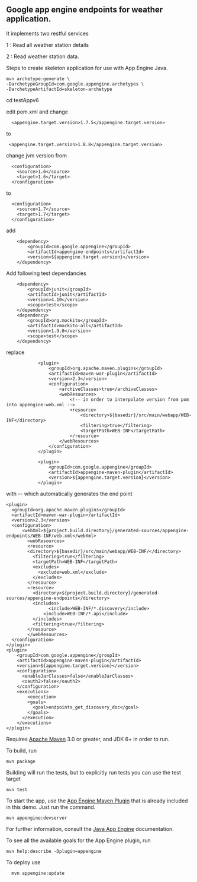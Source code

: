 ## Google app engine endpoints for weather application.

It implements two restful services

1 : Read all weather station details

2 : Read weather station data.


Steps to create skeleton application for use with App Engine Java.

```
mvn archetype:generate \
-DarchetypeGroupId=com.google.appengine.archetypes \
-DarchetypeArtifactId=skeleton-archetype 
```
 cd testAppv6

 edit pom.xml and change 
```
  <appengine.target.version>1.7.5</appengine.target.version>
```
 to
 ``` 
  <appengine.target.version>1.8.8</appengine.target.version>
```
change jvm version from 
```
  <configuration>
    <source>1.6</source>
    <target>1.6</target>
  </configuration>
```
to 
```
  <configuration>
    <source>1.7</source>
  	<target>1.7</target>
  </configuration>
```                                
add
``` 
	<dependency>
		<groupId>com.google.appengine</groupId>
		<artifactId>appengine-endpoints</artifactId>
		<version>${appengine.target.version}</version>
	</dependency>
```
Add following test dependancies 
```
    <dependency>
        <groupId>junit</groupId>
        <artifactId>junit</artifactId>
        <version>4.10</version>
        <scope>test</scope>
    </dependency>
    <dependency>
        <groupId>org.mockito</groupId>
        <artifactId>mockito-all</artifactId>
        <version>1.9.0</version>
        <scope>test</scope>
    </dependency>
```

replace 
```
			<plugin>
				<groupId>org.apache.maven.plugins</groupId>
				<artifactId>maven-war-plugin</artifactId>
				<version>2.3</version>
				<configuration>
					<archiveClasses>true</archiveClasses>
					<webResources>
						<!-- in order to interpolate version from pom into appengine-web.xml -->
						<resource>
							<directory>${basedir}/src/main/webapp/WEB-INF</directory>
							<filtering>true</filtering>
							<targetPath>WEB-INF</targetPath>
						</resource>
					</webResources>
				</configuration>
			</plugin>

			<plugin>
				<groupId>com.google.appengine</groupId>
				<artifactId>appengine-maven-plugin</artifactId>
				<version>${appengine.target.version}</version>
			</plugin>
```
with -- which automatically generates the end point 
```
<plugin>
  <groupId>org.apache.maven.plugins</groupId>
  <artifactId>maven-war-plugin</artifactId>
  <version>2.3</version>
  <configuration>
	  <webXml>${project.build.directory}/generated-sources/appengine-endpoints/WEB-INF/web.xml</webXml>
		<webResources>
	    <resource>
	    <directory>${basedir}/src/main/webapp/WEB-INF/</directory>
	      <filtering>true</filtering>
	      <targetPath>WEB-INF</targetPath>
	      <excludes>
	      	<exclude>web.xml</exclude>
	      </excludes>
	    </resource>
	    <resource>
	      <directory>${project.build.directory}/generated-sources/appengine-endpoints</directory>
	      <includes>
	 		    <include>WEB-INF/*.discovery</include>
	          <include>WEB-INF/*.api</include>
	      </includes>
	      <filtering>true</filtering>
	    </resource>
		</webResources>
  </configuration>
</plugin>
<plugin>
	<groupId>com.google.appengine</groupId>
	<artifactId>appengine-maven-plugin</artifactId>
	<version>${appengine.target.version}</version>
	<configuration>
	  <enableJarClasses>false</enableJarClasses>
	  <oauth2>false</oauth2>
	</configuration>
	<executions>
		<execution>
	    <goals>
	      <goal>endpoints_get_discovery_doc</goal>
	    </goals>
	  </execution>
	</executions>
</plugin>
```            			
Requires [Apache Maven](http://maven.apache.org) 3.0 or greater, and JDK 6+ in order to run.

To build, run

    mvn package

Building will run the tests, but to explicitly run tests you can use the test target

    mvn test

To start the app, use the [App Engine Maven Plugin](http://code.google.com/p/appengine-maven-plugin/) that is already included in this demo.  Just run the command.

    mvn appengine:devserver

For further information, consult the [Java App Engine](https://developers.google.com/appengine/docs/java/overview) documentation.

To see all the available goals for the App Engine plugin, run

    mvn help:describe -Dplugin=appengine

To deploy use

```
  mvn appengine:update
```  
